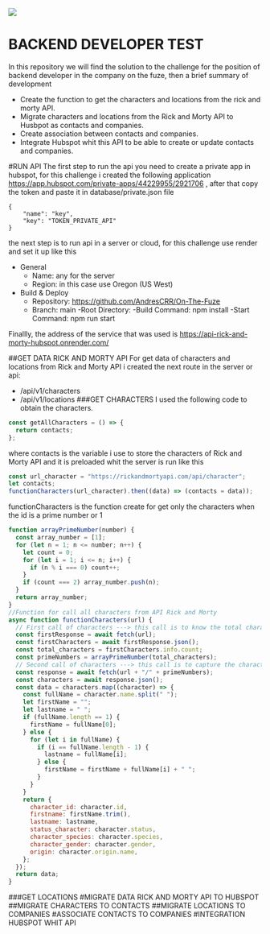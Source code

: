 ![](https://1000marcas.net/wp-content/uploads/2023/01/HubSpot-Logo.png)
# BACKEND DEVELOPER TEST

In this repository we will find the solution to the challenge for the position of backend developer in the company on the fuze, then a brief summary of development

- Create the function to get the characters and locations from the rick and morty API.
- Migrate characters and locations from the Rick and Morty API to Husbpot as contacts and companies.
- Create association between contacts and companies.
- Integrate Hubspot whit this API to be able to create or update contacts and companies.

#RUN API
The first step to run the api you need to create a private app in hubspot, for this challenge i created the following application https://app.hubspot.com/private-apps/44229955/2921706 , after that copy the token and paste it in  database/private.json file

    {
        "name": "key",
        "key": "TOKEN_PRIVATE_API"
    }

the next step is to run api in a server or cloud, for this challenge use render and set it up like this
- General
	- Name: any for the server
	- Region: in this case use Oregon (US West)
- Build & Deploy
	- Repository: https://github.com/AndresCRR/On-The-Fuze
	- Branch: main
	-Root Directory:
	-Build Command: npm install
	-Start Command: npm run start

Finallly, the address of the service that was used is https://api-rick-and-morty-hubspot.onrender.com/

##GET DATA RICK AND MORTY API
For get data of characters and locations from Rick and Morty API i created the next route in the server or api:
- /api/v1/characters
- /api/v1/locations
###GET CHARACTERS
I used the following code to obtain the characters. 
```javascript
const getAllCharacters = () => {
  return contacts;
};
```
where contacts is the variable i use to store the characters of Rick and Morty API and it is preloaded whit the server is run like this
```javascript
const url_character = "https://rickandmortyapi.com/api/character";
let contacts;
functionCharacters(url_character).then((data) => (contacts = data));
```
functionCharacters is the function create for get only the characters when the id is a prime number or 1
```javascript
function arrayPrimeNumber(number) {
  const array_number = [1];
  for (let n = 1; n <= number; n++) {
    let count = 0;
    for (let i = 1; i <= n; i++) {
      if (n % i === 0) count++;
    }
    if (count === 2) array_number.push(n);
  }
  return array_number;
}
//Function for call all characters from API Rick and Morty
async function functionCharacters(url) {
  // First call of characters ---> this call is to know the total characters
  const firstResponse = await fetch(url);
  const firstCharacters = await firstResponse.json();
  const total_characters = firstCharacters.info.count;
  const primeNumbers = arrayPrimeNumber(total_characters);
  // Second call of characters ---> this call is to capture the characters where the id is a prime number
  const response = await fetch(url + "/" + primeNumbers);
  const characters = await response.json();
  const data = characters.map((character) => {
    const fullName = character.name.split(" ");
    let firstName = "";
    let lastname = " ";
    if (fullName.length == 1) {
      firstName = fullName[0];
    } else {
      for (let i in fullName) {
        if (i == fullName.length - 1) {
          lastname = fullName[i];
        } else {
          firstName = firstName + fullName[i] + " ";
        }
      }
    }
    return {
      character_id: character.id,
      firstname: firstName.trim(),
      lastname: lastname,
      status_character: character.status,
      character_species: character.species,
      character_gender: character.gender,
      origin: character.origin.name,
    };
  });
  return data;
}
```
###GET LOCATIONS
#MIGRATE DATA RICK AND MORTY API TO HUBSPOT
##MIGRATE CHARACTERS TO CONTACTS
##MIGRATE LOCATIONS TO COMPANIES
#ASSOCIATE CONTACTS TO COMPANIES
#INTEGRATION HUBSPOT WHIT API

